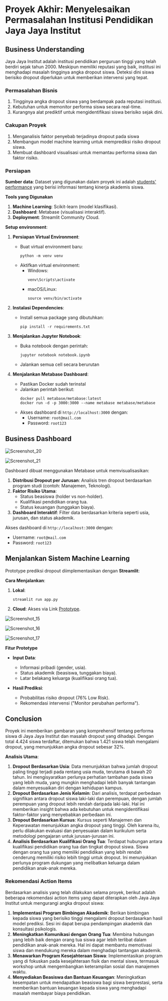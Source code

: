 # Proyek Akhir: Menyelesaikan Permasalahan Institusi Pendidikan Jaya Jaya Institut

## Business Understanding
Jaya Jaya Institut adalah institusi pendidikan perguruan tinggi yang telah berdiri sejak tahun 2000. Meskipun memiliki reputasi yang baik, institusi ini menghadapi masalah tingginya angka dropout siswa. Deteksi dini siswa berisiko dropout diperlukan untuk memberikan intervensi yang tepat.

### Permasalahan Bisnis
1. Tingginya angka dropout siswa yang berdampak pada reputasi institusi.
2. Kebutuhan untuk memonitor performa siswa secara real-time.
3. Kurangnya alat prediktif untuk mengidentifikasi siswa berisiko sejak dini.

### Cakupan Proyek
1. Menganalisis faktor penyebab terjadinya dropout pada siswa
2. Membangun model machine learning untuk memprediksi risiko dropout siswa.
3. Membuat dashboard visualisasi untuk memantau performa siswa dan faktor risiko.

### Persiapan

**Sumber data**: Dataset yang digunakan dalam proyek ini adalah [students' performance](https://github.com/dicodingacademy/dicoding_dataset/blob/main/students_performance/data.csv) yang berisi informasi tentang kinerja akademis siswa.

**Tools yang Digunakan**
1. **Machine Learning**: Scikit-learn (model klasifikasi).
2. **Dashboard**: Metabase (visualisasi interaktif).
3. **Deployment**: Streamlit Community Cloud.

**Setup environment**:

1. **Persiapan Virtual Environment**:
   - Buat virtual environment baru:
     ```
     python -m venv venv
     ```
   - Aktifkan virtual environment:
     - Windows:
       ```
       venv\Scripts\activate
       ```
     - macOS/Linux:
       ```
       source venv/bin/activate
       ```

2. **Instalasi Dependencies**:
   - Install semua package yang dibutuhkan:
     ```
     pip install -r requirements.txt
     ```

3. **Menjalankan Jupyter Notebook**:
   - Buka notebook dengan perintah:
     ```
     jupyter notebook notebook.ipynb
     ```
   - Jalankan semua cell secara berurutan

4. **Menjalankan Metabase Dashboard**:
   - Pastikan Docker sudah terinstal
   - Jalankan perintah berikut:
     ```
     docker pull metabase/metabase:latest
     docker run -d -p 3000:3000 --name metabase metabase/metabase
     ```
   - Akses dashboard di `http://localhost:3000` dengan:
     - Username: `root@mail.com`
     - Password: `root123`

## Business Dashboard
![Screenshot_20](https://github.com/user-attachments/assets/9df81b26-8757-40d8-a8f3-3ebe239599b8)

![Screenshot_21](https://github.com/user-attachments/assets/7b51d6be-fc3a-4b05-aacf-acf4303f6db8)

Dashboard dibuat menggunakan Metabase untuk memvisualisasikan:
1. **Distribusi Dropout per Jurusan**: Analisis tren dropout berdasarkan program studi (contoh: Manajemen, Teknologi).
2. **Faktor Risiko Utama**:
   - Status beasiswa (holder vs non-holder).
   - Kualifikasi pendidikan orang tua.
   - Status keuangan (tunggakan biaya).
3. **Dashboard Interaktif**: Filter data berdasarkan kriteria seperti usia, jurusan, dan status akademik.

Akses dashboard di `http://localhost:3000` dengan:
- Username: `root@mail.com`
- Password: `root123`

## Menjalankan Sistem Machine Learning

Prototype prediksi dropout diimplementasikan dengan **Streamlit**:

**Cara Menjalankan**:
1. **Lokal**:
   ```
   streamlit run app.py
   ```
3. **Cloud**: Akses via Link [Prototype](https://studentdropoutapp-7tgx6ok6vt647hkx9egmdd.streamlit.app/).

![Screenshot_15](https://github.com/user-attachments/assets/60a71064-94cd-4d44-a54f-b488483cee16)

![Screenshot_16](https://github.com/user-attachments/assets/4a9f4366-e176-4ff9-9af6-1cb9311502a0)

![Screenshot_17](https://github.com/user-attachments/assets/fa736cb2-5752-4787-90be-ffbfe870ec15)

**Fitur Prototype**
- **Input Data**:
  - Informasi pribadi (gender, usia).
  - Status akademik (beasiswa, tunggakan biaya).
  - Latar belakang keluarga (kualifikasi orang tua).
    
- **Hasil Prediksi**:
  - Probabilitas risiko dropout (76% Low Risk).
  - Rekomendasi intervensi ("Monitor perubahan performa").

## Conclusion
Proyek ini memberikan gambaran yang komprehensif tentang performa siswa di Jaya Jaya Institut dan masalah dropout yang dihadapi. Dengan total 4.424 siswa terdaftar, ditemukan bahwa 1.421 siswa telah mengalami dropout, yang menunjukkan angka dropout sebesar 32%.

**Analisis Utama**:
1. **Dropout Berdasarkan Usia**: Data menunjukkan bahwa jumlah dropout paling tinggi terjadi pada rentang usia muda, terutama di bawah 20 tahun. Ini mengisyaratkan perlunya perhatian tambahan pada siswa yang lebih muda, yang mungkin menghadapi lebih banyak tantangan dalam menyesuaikan diri dengan kehidupan kampus.
2. **Dropout Berdasarkan Jenis Kelamin**: Dari analisis, terdapat perbedaan signifikan antara dropout siswa laki-laki dan perempuan, dengan jumlah perempuan yang dropout lebih rendah daripada laki-laki. Hal ini memberikan insight bahwa ada kebutuhan untuk mengidentifikasi faktor-faktor yang menyebabkan perbedaan ini.
3. **Dropout Berdasarkan Kursus**: Kursus seperti Manajemen dan Keperawatan menunjukkan angka dropout yang tinggi. Oleh karena itu, perlu dilakukan evaluasi dan penyesuaian dalam kurikulum serta metodologi pengajaran untuk jurusan-jurusan ini.
4. **Analisis Berdasarkan Kualifikasi Orang Tua**: Terdapat hubungan antara kualifikasi pendidikan orang tua dan tingkat dropout siswa. Siswa dengan orang tua yang memiliki pendidikan yang lebih rendah cenderung memiliki risiko lebih tinggi untuk dropout. Ini menunjukkan perlunya program dukungan yang melibatkan keluarga dalam pendidikan anak-anak mereka.

### Rekomendasi Action Items
Berdasarkan analisis yang telah dilakukan selama proyek, berikut adalah beberapa rekomendasi action items yang dapat diterapkan oleh Jaya Jaya Institut untuk mengurangi angka dropout siswa:
1. **Implementasi Program Bimbingan Akademik**: Berikan bimbingan kepada siswa yang berisiko tinggi mengalami dropout berdasarkan hasil model prediksi. Sesi ini dapat berupa pendampingan akademik dan konsultasi psikologis.
2. **Meningkatkan Komunikasi dengan Orang Tua**: Membina hubungan yang lebih baik dengan orang tua siswa agar lebih terlibat dalam pendidikan anak-anak mereka. Hal ini dapat membantu memotivasi siswa dan mendukung mereka dalam menghadapi tantangan akademik.
3. **Menawarkan Program Kesejahteraan Siswa**: Implementasikan program yang di fokuskan pada kesejahteraan fisik dan mental siswa, termasuk workshop untuk mengembangkan keterampilan sosial dan manajemen waktu.
4. **Menyediakan Beasiswa dan Bantuan Keuangan**: Meningkatkan kesempatan untuk mendapatkan beasiswa bagi siswa berprestasi, serta memberikan bantuan keuangan kepada siswa yang menghadapi masalah membayar biaya pendidikan.
